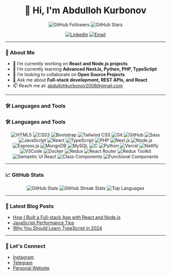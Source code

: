 <!-- # Hi, I'm Abdulloh Qurbonov! 👋

### 🚀 About Me

I'm a string junior full-stack developer passionate about learning web development technologies and building awesome applications.

- 👨‍💻 Currently exploring **JavaScript**, **React**, **TypeScript**, and **Next.js**
- 📚 Learning both **Frontend** and **Backend** technologies to become a versatile developer
- 🌱 Diving into **Ethical Hacking** and cybersecurity using **Python** and **Kali Linux**

---

## 🛠️ Skills

![HTML5](https://img.shields.io/badge/-HTML5-090909?style=for-the-badge&logo=html5&logoColor=ed6a13)
![CSS3](https://img.shields.io/badge/-CSS3-090909?style=for-the-badge&logo=css3&logoColor=2965f1)
![Bootstrap](https://img.shields.io/badge/-Bootstrap-090909?style=for-the-badge&logo=bootstrap&logoColor=7952b3)
![Tailwind CSS](https://img.shields.io/badge/-Tailwind%20CSS-090909?style=for-the-badge&logo=tailwind-css&logoColor=38B2AC)
![SASS](https://img.shields.io/badge/-SASS-090909?style=for-the-badge&logo=sass&logoColor=cc6699)
![JavaScript](https://img.shields.io/badge/-JavaScript-090909?style=for-the-badge&logo=javascript&logoColor=efd81d)
![React](https://img.shields.io/badge/-React-090909?style=for-the-badge&logo=react&logoColor=61dafb)
![TypeScript](https://img.shields.io/badge/-TypeScript-090909?style=for-the-badge&logo=typescript&logoColor=3178c6)
![Next.js](https://img.shields.io/badge/Next.js-090909?style=for-the-badge&logo=next.js&logoColor=white)
![Node.js](https://img.shields.io/badge/-Node.js-090909?style=for-the-badge&logo=nodedotjs&logoColor=3C873A)
![Express.js](https://img.shields.io/badge/-Express.js-090909?style=for-the-badge&logo=express&logoColor=white)
![MongoDB](https://img.shields.io/badge/-MongoDB-090909?style=for-the-badge&logo=mongodb&logoColor=47A248)
![Git](https://img.shields.io/badge/-Git-090909?style=for-the-badge&logo=git&logoColor=F05032)
![GitHub](https://img.shields.io/badge/-GitHub-090909?style=for-the-badge&logo=github&logoColor=white)
![C](https://img.shields.io/badge/-C-090909?style=for-the-badge&logo=c&logoColor=A8B9CC)
![Python](https://img.shields.io/badge/-Python-090909?style=for-the-badge&logo=python&logoColor=yellow)

## 💻 Hacking & Cybersecurity

I'm currently learning **Python** for ethical hacking, focusing on creating secure systems and network protection. Exploring **Ethical Hacking** on **Kali Linux** with tools like:

### 🛠 Tools:

![VS Code](https://img.shields.io/badge/-VS%20Code-090909?style=for-the-badge&logo=visual-studio-code&logoColor=007ACC)
![PyCharm](https://img.shields.io/badge/-PyCharm-090909?style=for-the-badge&logo=pycharm&logoColor=white)

### 💻 Operating Systems:

- **Kali Linux**, **Windows 11 Home**

---

## 📊 GitHub Stats

![Abdulloh's GitHub Stats](https://github-readme-stats.vercel.app/api?username=Abdulloh20080825&show_icons=true&theme=radical)

---

## 🌐 Find Me Here

[![Portfolio](https://img.shields.io/badge/-Portfolio-090909?style=for-the-badge&logo=vercel&logoColor=white)](https://abdullohfolio-3.vercel.app/)  
[![Email](https://img.shields.io/badge/-Email-090909?style=for-the-badge&logo=gmail&logoColor=red)](mailto:abdullohkurbonov2008@gmail.com)  
[![Instagram](https://img.shields.io/badge/-Instagram-090909?style=for-the-badge&logo=instagram&logoColor=purple)](https://www.instagram.com/a_qurbonov_/)  
[![Telegram](https://img.shields.io/badge/-Telegram-090909?style=for-the-badge&logo=telegram&logoColor=white)](https://t.me/a_qurbobov1) -->


<h1 align="center">👋 Hi, I'm Abdulloh Kurbonov</h1>
<p align="center">
  <img src="https://img.shields.io/github/followers/Abdulloh20080825?style=social" alt="GitHub Followers" />
  <img src="https://img.shields.io/github/stars/Abdulloh20080825?style=social" alt="GitHub Stars" />
</p>

<p align="center">
  <a href="https://linkedin.com/in/abdullohkurbonov2008"><img src="https://img.shields.io/badge/Instagram-f542e0?style=for-the-badge&logo=instagram&logoColor=white" alt="LinkedIn" /></a>
  <a href="mailto:abdullohkurbonov2008@gmail.com"><img src="https://img.shields.io/badge/Email-D14836?style=for-the-badge&logo=gmail&logoColor=white" alt="Email" /></a>
</p>

---

### 🚀 About Me
- 🔭 I’m currently working on **React and Node.js projects**
- 🌱 I’m currently learning **Advanced NextJs, Python, PHP, TypeSctipt**
- 👯 I’m looking to collaborate on **Open Source Projects**
- 💬 Ask me about **Full-stack development, REST APIs, and React**
- 📫 Reach me at: [abdullohkurbonov2008@gmail.com](mailto:abdullohkurbonov2008@gmail.com)

---

### 🛠️ Languages and Tools
### 🛠️ Languages and Tools

<p align="center">
  <!-- Programming Languages -->
  <img src="https://img.shields.io/badge/HTML5-E34F26?style=for-the-badge&logo=html5&logoColor=white" alt="HTML5" />
  <img src="https://img.shields.io/badge/CSS3-1572B6?style=for-the-badge&logo=css3&logoColor=white" alt="CSS3" />
  <img src="https://img.shields.io/badge/Bootstrap-7952B3?style=for-the-badge&logo=bootstrap&logoColor=white" alt="Bootstrap" />
  <img src="https://img.shields.io/badge/Tailwind_CSS-38B2AC?style=for-the-badge&logo=tailwind-css&logoColor=white" alt="Tailwind CSS" />
  <img src="https://img.shields.io/badge/Git-F05032?style=for-the-badge&logo=git&logoColor=white" alt="Git" />
  <img src="https://img.shields.io/badge/GitHub-181717?style=for-the-badge&logo=github&logoColor=white" alt="GitHub" />
  <img src="https://img.shields.io/badge/Sass-CC6699?style=for-the-badge&logo=sass&logoColor=white" alt="Sass" />
  <img src="https://img.shields.io/badge/JavaScript-F7DF1E?style=for-the-badge&logo=javascript&logoColor=black" alt="JavaScript" />
  <img src="https://img.shields.io/badge/React-61DAFB?style=for-the-badge&logo=react&logoColor=black" alt="React" />
  <img src="https://img.shields.io/badge/TypeScript-007ACC?style=for-the-badge&logo=typescript&logoColor=white" alt="TypeScript" />
  <img src="https://img.shields.io/badge/PHP-777BB4?style=for-the-badge&logo=php&logoColor=white" alt="PHP" />
  <img src="https://img.shields.io/badge/Next.js-000000?style=for-the-badge&logo=nextdotjs&logoColor=white" alt="Next.js" />
  <img src="https://img.shields.io/badge/Node.js-339933?style=for-the-badge&logo=nodedotjs&logoColor=white" alt="Node.js" />
  <img src="https://img.shields.io/badge/Express.js-000000?style=for-the-badge&logo=express&logoColor=white" alt="Express.js" />
  <img src="https://img.shields.io/badge/MongoDB-47A248?style=for-the-badge&logo=mongodb&logoColor=white" alt="MongoDB" />
  <img src="https://img.shields.io/badge/MySQL-4479A1?style=for-the-badge&logo=mysql&logoColor=white" alt="MySQL" />
  <img src="https://img.shields.io/badge/C-00599C?style=for-the-badge&logo=c&logoColor=white" alt="C" />
  <img src="https://img.shields.io/badge/Python-3776AB?style=for-the-badge&logo=python&logoColor=white" alt="Python" />
  <img src="https://img.shields.io/badge/Vercel-000000?style=for-the-badge&logo=vercel&logoColor=white" alt="Vercel" />
  <img src="https://img.shields.io/badge/Netlify-00C7B7?style=for-the-badge&logo=netlify&logoColor=white" alt="Netlify" />
  
  <!-- Tools -->
  <img src="https://img.shields.io/badge/Visual_Studio_Code-0078D4?style=for-the-badge&logo=visual-studio-code&logoColor=white" alt="VSCode" />
  <img src="https://img.shields.io/badge/Docker-2496ED?style=for-the-badge&logo=docker&logoColor=white" alt="Docker" />
  
  <!-- Libraries -->
  <img src="https://img.shields.io/badge/Redux-764ABC?style=for-the-badge&logo=redux&logoColor=white" alt="Redux" />
  <img src="https://img.shields.io/badge/React_Router-CA4245?style=for-the-badge&logo=react-router&logoColor=white" alt="React Router" />
  <img src="https://img.shields.io/badge/Redux_Toolkit-764ABC?style=for-the-badge&logo=redux&logoColor=white" alt="Redux Toolkit" />
  <img src="https://img.shields.io/badge/Semantic_UI_React-35BDB2?style=for-the-badge&logo=semanticuireact&logoColor=white" alt="Semantic UI React" />
  <img src="https://img.shields.io/badge/Class_Components-61DAFB?style=for-the-badge&logo=react&logoColor=black" alt="Class Components" />
  <img src="https://img.shields.io/badge/Functional_Components-61DAFB?style=for-the-badge&logo=react&logoColor=black" alt="Functional Components" />
</p>


---

### 📈 GitHub Stats
<p align="center">
  <img src="https://github-readme-stats.vercel.app/api?username=Abdulloh20080825&show_icons=true&theme=radical" alt="GitHub Stats" />
  <img src="https://github-readme-streak-stats.herokuapp.com/?user=Abdulloh20080825&theme=radical" alt="GitHub Streak Stats" />
  <img src="https://github-readme-stats.vercel.app/api/top-langs/?username=Abdulloh20080825&layout=compact&theme=radical" alt="Top Languages" />
</p>

---

### 📝 Latest Blog Posts
<!-- BLOG-POST-LIST:START -->
- [How I Built a Full-stack App with React and Node.js](https://example.com)
- [JavaScript Performance Tips](https://example.com)
- [Why You Should Learn TypeScript in 2024](https://example.com)
<!-- BLOG-POST-LIST:END -->

---

### 🤝 Let's Connect
- [Instagram](https://www.instagram.com/a_qurbonov_/)
- [Telegram](https://t.me/whoami_ab)
- [Personal Website](https://abdullohkurbonov.com)


